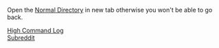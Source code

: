Open the [Normal Directory](/Directory/Directory) in new tab otherwise you won't be able to go back.

[High Command Log](/Log/Mod+Mail)                                               
[Subreddit](/Ministryofredditing/MODstuff)
